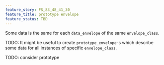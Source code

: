 ```yaml
---
feature_story: FS_83_48_41_30
feature_title: prototype envelope
feature_status: TBD
---
```


Some data is the same for each `data_envelope` of the same `envelope_class`.

TODO: It might be useful to create `prototype_envelope`-s which describe some data for
all instances of specific `envelope_class`.

TODO: consider prototype
